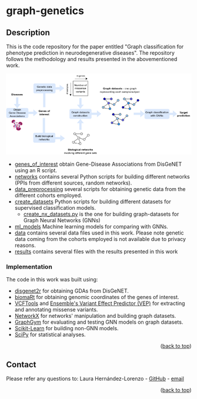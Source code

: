# graph-genetics
<div id="top"></div>

## Description

This is the code repository for the paper entitled "Graph classification for phenotype prediction in neurodegenerative diseases". The repository follows the methodology and results presented in the abovementioned work. 

![Image](figure1.png)

* [genes_of_interest](genes_of_interest) obtain Gene-Disease Associations from DisGeNET using an R script.
* [networks](networks) contains several Python scripts for building different networks (PPIs from different sources, random networks).
* [data_preprocessing](data_preprocessing) several scripts for obtaining genetic data from the different cohorts employed.
* [create_datasets](create_datasets) Python scripts for building different datasets for supervised classification models.
  * [create_nx_datasets.py](create_datasets/create_nx_datasets.py) is the one for building graph-datasets for Graph Neural Networks (GNNs)
* [ml_models](ml_models) Machine learning models for comparing with GNNs.
* [data](data) contains several data files used in this work. Please note genetic data coming from the cohorts employed is not available due to privacy reasons.
* [results](results) contains several files with the results presented in this work

### Implementation

The code in this work was built using:

* [disgenet2r](https://nextjs.org/) for obtaining GDAs from DisGeNET.
* [biomaRt](https://reactjs.org/) for obtaining genomic coordinates of the genes of interest.
* [VCFTools](https://vuejs.org/) and [Ensemble's Variant Effect Predictor (VEP)](https://angular.io/) for extracting and annotating missense variants.
* [NetworkX]() for networks' manipulation and building graph datasets.
* [GraphGym]() for evaluating and testing GNN models on graph datasets.
* [Scikit-Learn]() for building non-GNN models.
* [SciPy]() for statistical analyses.

<p align="right">(<a href="#top">back to top</a>)</p>

## Contact
Please refer any questions to:
Laura Hernández-Lorenzo - [GitHub](https://github.com/laurahdezlorenzo) - [email](laurahl@ucm.es)

<p align="right">(<a href="#top">back to top</a>)</p>
